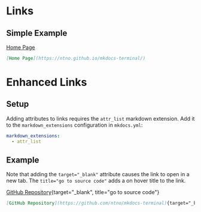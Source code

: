 # Links
## Simple Example

[Home Page](https://ntno.github.io/mkdocs-terminal/)

```markdown
[Home Page](https://ntno.github.io/mkdocs-terminal/)
```

# Enhanced Links
## Setup

Adding attributes to links requires the `attr_list` markdown extension.  Add it to the `markdown_extensions` configuration in `mkdocs.yml`:

```yaml
markdown_extensions:
  - attr_list
```

## Example
Note that adding the `target="_blank"` attribute causes the link to open in a new tab.  The `title="go to source code"` adds a on hover title to the link.


[GitHub Repository](https://github.com/ntno/mkdocs-terminal){target="_blank", title="go to source code"}

```markdown
[GitHub Repository](https://github.com/ntno/mkdocs-terminal){target="_blank", title="go to source code"}
```